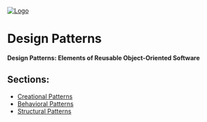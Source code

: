 [![Logo](https://raw.githubusercontent.com/ogycode/DesignPatterns/master/merch/logo.jpg)](https://github.com/ogycode/DesignPatterns)

# Design Patterns
**Design Patterns: Elements of Reusable Object-Oriented Software**

## Sections:
  - [Creational Patterns](https://github.com/ogycode/DesignPatterns/tree/master/src/CreationalPatterns)
  - [Behavioral Patterns](https://github.com/ogycode/DesignPatterns/tree/master/src/BehavioralPatterns)
  - [Structural Patterns](https://github.com/ogycode/DesignPatterns/tree/master/src/StructuralPatterns)